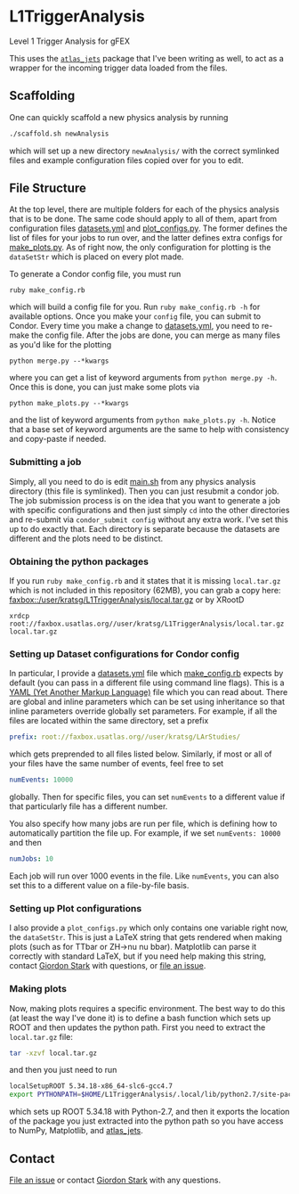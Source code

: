 L1TriggerAnalysis
=================

Level 1 Trigger Analysis for gFEX


This uses the [`atlas_jets`](https://github.com/kratsg/atlas_jets) package that I've been writing as well, to act as a wrapper for the incoming trigger data loaded from the files.

## Scaffolding
One can quickly scaffold a new physics analysis by running
```bash
./scaffold.sh newAnalysis
```
which will set up a new directory `newAnalysis/` with the correct symlinked files and example configuration files copied over for you to edit.

## File Structure
At the top level, there are multiple folders for each of the physics analysis that is to be done. The same code should apply to all of them, apart from configuration files [datasets.yml](base/datasets.yml) and [plot_configs.py](base/plot_configs.py). The former defines the list of files for your jobs to run over, and the latter defines extra configs for [make_plots.py](base/make_plots.py). As of right now, the only configuration for plotting is the `dataSetStr` which is placed on every plot made.

To generate a Condor config file, you must run
```
ruby make_config.rb
```
which will build a config file for you. Run `ruby make_config.rb -h` for available options. Once you make your `config` file, you can submit to Condor. Every time you make a change to [datasets.yml](base/datasets.yml), you need to re-make the config file. After the jobs are done, you can merge as many files as you'd like for the plotting
```
python merge.py --*kwargs
```
where you can get a list of keyword arguments from `python merge.py -h`. Once this is done, you can just make some plots via
```
python make_plots.py --*kwargs
```
and the list of keyword arguments from `python make_plots.py -h`. Notice that a base set of keyword arguments are the same to help with consistency and copy-paste if needed.

### Submitting a job
Simply, all you need to do is edit [main.sh](base/main.sh) from any physics analysis directory (this file is symlinked). Then you can just resubmit a condor job. The job submission process is on the idea that you want to generate a job with specific configurations and then just simply `cd` into the other directories and re-submit via `condor_submit config` without any extra work. I've set this up to do exactly that. Each directory is separate because the datasets are different and the plots need to be distinct.

### Obtaining the python packages
If you run `ruby make_config.rb` and it states that it is missing `local.tar.gz` which is not included in this repository (62MB), you can grab a copy here: [faxbox::/user/kratsg/L1TriggerAnalysis/local.tar.gz](http://faxbox.usatlas.org/user/kratsg/L1TriggerAnalysis/local.tar.gz) or by XRootD
```
xrdcp root://faxbox.usatlas.org//user/kratsg/L1TriggerAnalysis/local.tar.gz local.tar.gz
```

### Setting up Dataset configurations for Condor config
In particular, I provide a [datasets.yml](base/datasets.yml) file which [make_config.rb](base/make_config.rb) expects by default (you can pass in a different file using command line flags). This is a [YAML (Yet Another Markup Language)](http://www.yaml.org/YAML_for_ruby.html) file which you can read about. There are global and inline parameters which can be set using inheritance so that inline parameters override globally set parameters. For example, if all the files are located within the same directory, set a prefix
```yaml
prefix: root://faxbox.usatlas.org//user/kratsg/LArStudies/
```
which gets preprended to all files listed below. Similarly, if most or all of your files have the same number of events, feel free to set
```yaml
numEvents: 10000
```
globally. Then for specific files, you can set `numEvents` to a different value if that particularly file has a different number.

You also specify how many jobs are run per file, which is defining how to automatically partition the file up. For example, if we set `numEvents: 10000` and then
```yaml
numJobs: 10
```
Each job will run over 1000 events in the file. Like `numEvents`, you can also set this to a different value on a file-by-file basis.

### Setting up Plot configurations
I also provide a `plot_configs.py` which only contains one variable right now, the `dataSetStr`. This is just a LaTeX string that gets rendered when making plots (such as for TTbar or ZH->nu nu bbar). Matplotlib can parse it correctly with standard LaTeX, but if you need help making this string, contact [Giordon Stark](https://github.com/kratsg) with questions, or [file an issue](https://github.com/kratsg/L1TriggerAnalysis/issues/new).

### Making plots
Now, making plots requires a specific environment. The best way to do this (at least the way I've done it) is to define a bash function which sets up ROOT and then updates the python path. First you need to extract the `local.tar.gz` file:
```bash
tar -xzvf local.tar.gz
```
and then you just need to run
```bash
localSetupROOT 5.34.18-x86_64-slc6-gcc4.7
export PYTHONPATH=$HOME/L1TriggerAnalysis/.local/lib/python2.7/site-packages:$PYTHONPATH
```
which sets up ROOT 5.34.18 with Python-2.7, and then it exports the location of the package you just extracted into the python path so you have access to NumPy, Matplotlib, and [atlas_jets](https://github.com/kratsg/atlas_jets).

## Contact
[File an issue](https://github.com/kratsg/L1TriggerAnalysis/issues/new) or contact [Giordon Stark](https://github.com/kratsg) with any questions.

